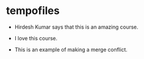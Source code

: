 # tempofiles

- Hirdesh Kumar says that this is an amazing course.
- I love this course.

- This is an example of making a merge conflict.
